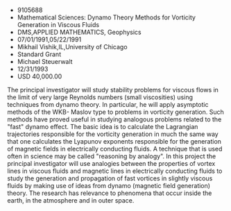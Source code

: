 
* 9105688
* Mathematical Sciences: Dynamo Theory Methods for Vorticity Generation in Viscous Fluids
* DMS,APPLIED MATHEMATICS, Geophysics
* 07/01/1991,05/22/1991
* Mikhail Vishik,IL,University of Chicago
* Standard Grant
* Michael Steuerwalt
* 12/31/1993
* USD 40,000.00

The principal investigator will study stability problems for viscous flows in
the limit of very large Reynolds numbers (small viscosities) using techniques
from dynamo theory. In particular, he will apply asymptotic methods of the WKB-
Maslov type to problems in vorticity generation. Such methods have proved useful
in studying analogous problems related to the "fast" dynamo effect. The basic
idea is to calculate the Lagrangian trajectories responsible for the vorticity
generation in much the same way that one calculates the Lyapunov exponents
responsible for the generation of magnetic fields in electrically conducting
fluids. A technique that is used often in science may be called "reasoning by
analogy". In this project the principal investigator will use analogies between
the properties of vortex lines in viscous fluids and magnetic lines in
electrically conducting fluids to study the generation and propagation of fast
vortices in slightly viscous fluids by making use of ideas from dynamo (magnetic
field generation) theory. The research has relevance to phenomena that occur
inside the earth, in the atmosphere and in outer space.

